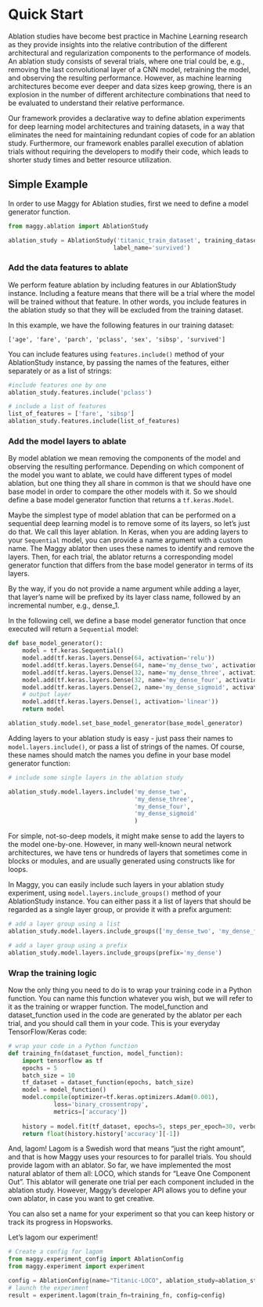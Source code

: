 # Quick Start

Ablation studies have become best practice in Machine Learning research as they provide insights into the relative 
contribution of the different architectural and regularization components to the performance of models. 
An ablation study consists of several trials, where one trial could be, 
e.g., removing the last convolutional layer of a CNN model, retraining the model, 
and observing the resulting performance. 
However, as machine learning architectures become ever deeper and data sizes keep growing, 
there is an explosion in the number of different architecture combinations that need to be evaluated to understand 
their relative performance. 

Our framework provides a declarative way to define ablation experiments for deep learning model architectures 
and training datasets, in a way that eliminates the need for maintaining redundant copies of code for an ablation study.
Furthermore, our framework enables parallel execution of ablation trials without requiring the developers to 
modify their code, which leads to shorter study times and better resource utilization. 

## Simple Example

In order to use Maggy for Ablation studies, first we need to define a model generator function.
```py
from maggy.ablation import AblationStudy

ablation_study = AblationStudy('titanic_train_dataset', training_dataset_version=1,
                              label_name='survived')
```

### Add the data features to ablate

We perform feature ablation by including features in our AblationStudy instance. Including a feature means that there 
will be a trial where the model will be trained without that feature. 
In other words, you include features in the ablation study so that they will be excluded from the training dataset.

In this example, we have the following features in our training dataset:
```
['age', 'fare', 'parch', 'pclass', 'sex', 'sibsp', 'survived']
```

You can include features using ```features.include()``` method of your AblationStudy instance, 
by passing the names of the features, either separately or as a list of strings:

```py
#include features one by one
ablation_study.features.include('pclass')

# include a list of features
list_of_features = ['fare', 'sibsp']
ablation_study.features.include(list_of_features)
```

### Add the model layers to ablate

By model ablation we mean removing the components of the model and observing the resulting performance. 
Depending on which component of the model you want to ablate, we could have different types of model ablation, 
but one thing they all share in common is that we should have one base model in order to compare the other 
models with it. So we should define a base model generator function that returns a ```tf.keras.Model```.

Maybe the simplest type of model ablation that can be performed on a sequential deep learning model is to 
remove some of its layers, so let’s just do that. We call this layer ablation. 
In Keras, when you are adding layers to your ```Sequential``` model, 
you can provide a name argument with a custom name. 
The Maggy ablator then uses these names to identify and remove the layers. 
Then, for each trial, the ablator returns a corresponding model generator function that differs from the base 
model generator in terms of its layers.

By the way, if you do not provide a name argument while adding a layer, that layer’s name will be prefixed by its 
layer class name, followed by an incremental number, e.g., dense_1.

In the following cell, we define a base model generator function that once executed will 
return a ```Sequential``` model:
```py
def base_model_generator():
    model = tf.keras.Sequential()
    model.add(tf.keras.layers.Dense(64, activation='relu'))
    model.add(tf.keras.layers.Dense(64, name='my_dense_two', activation='relu'))
    model.add(tf.keras.layers.Dense(32, name='my_dense_three', activation='relu'))
    model.add(tf.keras.layers.Dense(32, name='my_dense_four', activation='relu'))
    model.add(tf.keras.layers.Dense(2, name='my_dense_sigmoid', activation='sigmoid'))
    # output layer
    model.add(tf.keras.layers.Dense(1, activation='linear'))
    return model

ablation_study.model.set_base_model_generator(base_model_generator)

```

Adding layers to your ablation study is easy - just pass their names to ```model.layers.include()```, 
or pass a list of strings of the names. Of course, these names should match the names you define in your base model 
generator function:
```py
# include some single layers in the ablation study

ablation_study.model.layers.include('my_dense_two', 
                                    'my_dense_three', 
                                    'my_dense_four', 
                                    'my_dense_sigmoid'
                                    )
```

For simple, not-so-deep models, it might make sense to add the layers to the model one-by-one. 
However, in many well-known neural network architectures, we have tens or hundreds of layers that sometimes come 
in blocks or modules, and are usually generated using constructs like for loops.

In Maggy, you can easily include such layers in your ablation study experiment, 
using ```model.layers.include_groups()``` method of your AblationStudy instance. 
You can either pass it a list of layers that should be regarded as a single layer group, 
or provide it with a prefix argument:

```py
# add a layer group using a list
ablation_study.model.layers.include_groups(['my_dense_two', 'my_dense_four'])

# add a layer group using a prefix
ablation_study.model.layers.include_groups(prefix='my_dense')
```

### Wrap the training logic

Now the only thing you need to do is to wrap your training code in a Python function. 
You can name this function whatever you wish, but we will refer to it as the training or wrapper function. 
The model_function and dataset_function used in the code are generated by the ablator per each trial, 
and you should call them in your code. This is your everyday TensorFlow/Keras code:

```py
# wrap your code in a Python function
def training_fn(dataset_function, model_function):
    import tensorflow as tf
    epochs = 5
    batch_size = 10
    tf_dataset = dataset_function(epochs, batch_size)
    model = model_function()
    model.compile(optimizer=tf.keras.optimizers.Adam(0.001),
             loss='binary_crossentropy',
             metrics=['accuracy'])
    
    history = model.fit(tf_dataset, epochs=5, steps_per_epoch=30, verbose=0)
    return float(history.history['accuracy'][-1])
```
And, lagom! Lagom is a Swedish word that means “just the right amount”, and that is how Maggy uses your resources to 
for parallel trials. You should provide lagom with an ablator. So far, we have implemented the most natural ablator of 
them all: LOCO, which stands for “Leave One Component Out”. This ablator will generate one trial per each component 
included in the ablation study. However, Maggy’s developer API allows you to define your own ablator, 
in case you want to get creative.

You can also set a name for your experiment so that you can keep history or track its progress in Hopsworks.

Let’s lagom our experiment!

```py
# Create a config for lagom
from maggy.experiment_config import AblationConfig
from maggy.experiment import experiment

config = AblationConfig(name="Titanic-LOCO", ablation_study=ablation_study, ablator="loco", description="", hb_interval=1)
# launch the experiment
result = experiment.lagom(train_fn=training_fn, config=config)
```